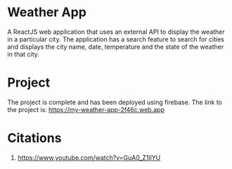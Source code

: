 # Weather App

A ReactJS web application that uses an external API to display the weather in a particular city. The application has a
search feature to search for cities and displays the city name, date, temperature and the state of the weather in that city.

# Project

The project is complete and has been deployed using firebase.
The link to the project is: https://my-weather-app-2f46c.web.app

# Citations

1. https://www.youtube.com/watch?v=GuA0_Z1llYU
